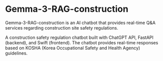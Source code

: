 # Gemma-3-RAG-construction

Gemma-3-RAG-construction is an AI chatbot that provides real-time Q&A services regarding construction site safety regulations.

A construction safety regulation chatbot built with ChatGPT API, FastAPI (backend), and Swift (frontend). The chatbot provides real-time responses based on KOSHA (Korea Occupational Safety and Health Agency) guidelines.
